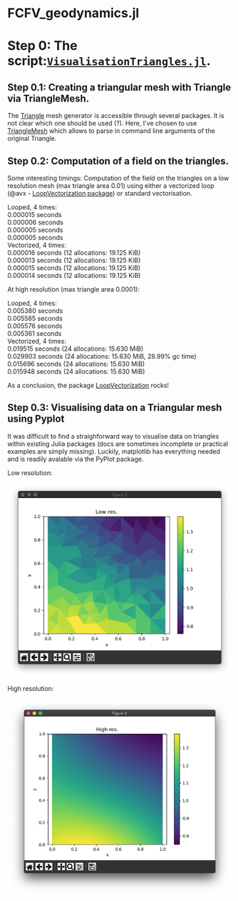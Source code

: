 # FCFV_geodynamics.jl

# Step 0: The script:[`VisualisationTriangles.jl`](VisualisationTriangles.jl).

## Step 0.1: Creating a triangular mesh with Triangle via TriangleMesh.

The [Triangle](https://www.cs.cmu.edu/~quake/triangle.html) mesh generator is accessible through several packages. It is not clear which one should be used (?). Here, I've chosen to use [TriangleMesh](https://github.com/konsim83/TriangleMesh.jl) which allows to parse in command line arguments of the original Triangle.  

## Step 0.2: Computation of a field on the triangles.

Some interesting timings:
Computation of the field on the triangles on a low resolution mesh (max triangle area 0.01) using either a vectorized loop (@avx - [LoopVectorization package](https://github.com/JuliaSIMD/LoopVectorization.jl)) or standard vectorisation.

Looped, 4 times:<br/>
  0.000015 seconds<br/>
  0.000006 seconds<br/>
  0.000005 seconds<br/>
  0.000005 seconds<br/>
Vectorized, 4 times:<br/>
  0.000016 seconds (12 allocations: 19.125 KiB)<br/>
  0.000013 seconds (12 allocations: 19.125 KiB)<br/>
  0.000015 seconds (12 allocations: 19.125 KiB)<br/>
  0.000014 seconds (12 allocations: 19.125 KiB)<br/>

At high resolution (max triangle area 0.0001):

Looped, 4 times:<br/>
  0.005380 seconds<br/>
  0.005565 seconds<br/>
  0.005576 seconds<br/>
  0.005361 seconds<br/>
Vectorized, 4 times:<br/>
  0.019515 seconds (24 allocations: 15.630 MiB)<br/>
  0.029903 seconds (24 allocations: 15.630 MiB, 28.99% gc time)<br/>
  0.015696 seconds (24 allocations: 15.630 MiB)<br/>
  0.015948 seconds (24 allocations: 15.630 MiB)<br/>

As a conclusion, the package [LoopVectorization](https://github.com/JuliaSIMD/LoopVectorization.jl) rocks!

## Step 0.3: Visualising data on a Triangular mesh using Pyplot

It was difficult to find a straighforward way to visualise data on triangles within existing Julia packages (docs are sometimes incomplete or practical examples are simply missing). Luckily, matplotlib has everything needed and is readily avalable via the PyPlot package.

Low resolution:<br/>

![](/images/0_LowRes.png)

High resolution:<br/>

![](/images/0_HighRes.png)


